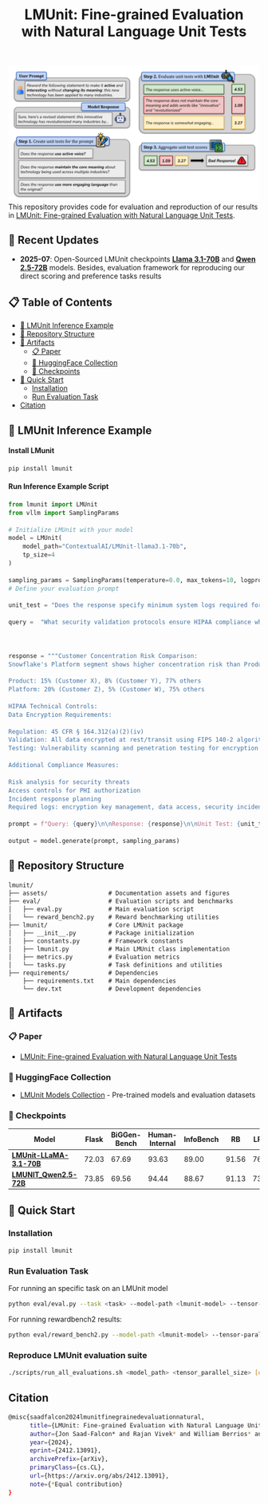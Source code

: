 <div align="center">
  <h1>LMUnit: Fine-grained Evaluation with Natural Language Unit Tests
</h1>
 </p>
</div>
<br>

![LMUnit Workflow](https://github.com/ContextualAI/LMUnit/blob/main/assets/figure1.png)
This repository provides code for evaluation and reproduction of our results in [LMUnit: Fine-grained Evaluation with Natural Language Unit Tests](https://arxiv.org/abs/2412.13091).


## 🚀 Recent Updates

- **2025-07**: Open-Sourced LMUnit checkpoints [**Llama 3.1-70B**](https://huggingface.co/ContextualAI/LMUnit-llama3.1-70b) and [**Qwen 2.5-72B**](https://huggingface.co/ContextualAI/LMUnit-qwen2.5-72b) models. Besides, evaluation framework for reproducing our direct scoring and preference tasks results

## 📋 Table of Contents

- [🔧 LMUnit Inference Example](#-lmunit-inference-example)
- [📁 Repository Structure](#-repository-structure)
- [📄 Artifacts](#-artifacts)
  - [📋 Paper](#-paper)
  - [🤗 HuggingFace Collection](#-huggingface-collection)
  - [💾 Checkpoints](#-checkpoints)
- [🚀 Quick Start](#-quick-start)
  - [Installation](#installation)
  - [Run Evaluation Task](#run-evaluation-task)
- [Citation](#citation)

## 🔧 LMUnit Inference Example

#### Install LMunit
```bash
pip install lmunit
```

#### Run Inference Example Script

```python
from lmunit import LMUnit
from vllm import SamplingParams

# Initialize LMUnit with your model
model = LMUnit(
    model_path="ContextualAI/LMUnit-llama3.1-70b", 
    tp_size=4
)

sampling_params = SamplingParams(temperature=0.0, max_tokens=10, logprobs=20)
# Define your evaluation prompt

unit_test = "Does the response specify minimum system logs required for compliance?"

query =  "What security validation protocols ensure HIPAA compliance when connecting research databases to clinical systems?"



response = """Customer Concentration Risk Comparison:
Snowflake's Platform segment shows higher concentration risk than Product segment:

Product: 15% (Customer X), 8% (Customer Y), 77% others
Platform: 20% (Customer Z), 5% (Customer W), 75% others

HIPAA Technical Controls:
Data Encryption Requirements:

Regulation: 45 CFR § 164.312(a)(2)(iv)
Validation: All data encrypted at rest/transit using FIPS 140-2 algorithms
Testing: Vulnerability scanning and penetration testing for encryption weaknesses

Additional Compliance Measures:

Risk analysis for security threats
Access controls for PHI authorization
Incident response planning
Required logs: encryption key management, data access, security incidents"""

prompt = f"Query: {query}\n\nResponse: {response}\n\nUnit Test: {unit_test}"

output = model.generate(prompt, sampling_params)
```


## 📁 Repository Structure

```
lmunit/
├── assets/                 # Documentation assets and figures
├── eval/                   # Evaluation scripts and benchmarks
│   ├── eval.py             # Main evaluation script
│   └── reward_bench2.py    # Reward benchmarking utilities
├── lmunit/                 # Core LMUnit package
│   ├── __init__.py         # Package initialization
│   ├── constants.py        # Framework constants
│   ├── lmunit.py           # Main LMUnit class implementation
│   ├── metrics.py          # Evaluation metrics
│   └── tasks.py            # Task definitions and utilities
├── requirements/           # Dependencies
    ├── requirements.txt    # Main dependencies  
    └── dev.txt             # Development dependencies
```

## 📄 Artifacts

### 📋 Paper
- [LMUnit: Fine-grained Evaluation with Natural Language Unit Tests](https://arxiv.org/abs/2412.13091)

### 🤗 HuggingFace Collection
- [LMUnit Models Collection](https://huggingface.co/collections/ContextualAI/lmunit-6879d97293090553a9300abe) - Pre-trained models and evaluation datasets

### 💾 Checkpoints


| Model | Flask | BiGGen-Bench | Human-Internal | InfoBench | RB | LFQA | RB2 |
|-------|-------|--------------|----------------|-----------|-------------|------|--------------|
| [**LMUnit-LLaMA-3.1-70B**](https://huggingface.co/ContextualAI/LMUnit-llama3.1-70b) | 72.03 | 67.69 | 93.63 | 89.00 | 91.56 | 76.15 | 80.5 |
| [**LMUNIT_Qwen2.5-72B**](https://huggingface.co/ContextualAI/LMUnit-qwen2.5-72b) | 73.85 | 69.56 | 94.44 | 88.67 | 91.13 | 73.85 | 82.1 |


## 🚀 Quick Start

###  **Installation**

```bash
pip install lmunit
```

### **Run Evaluation Task**

For running an specific task on an LMUnit model
```bash
python eval/eval.py --task <task> --model-path <lmunit-model> --tensor-parallel-size <tp-size>
```

For running rewardbench2 results:
```bash
python eval/reward_bench2.py --model-path <lmunit-model> --tensor-parallel-size <tp-size>
```

### **Reproduce LMUnit evaluation suite**
```bash
./scripts/run_all_evaluations.sh <model_path> <tensor_parallel_size> [output_dir]
```

## Citation

```bash
@misc{saadfalcon2024lmunitfinegrainedevaluationnatural,
      title={LMUnit: Fine-grained Evaluation with Natural Language Unit Tests}, 
      author={Jon Saad-Falcon* and Rajan Vivek* and William Berrios* and Nandita Shankar Naik and Matija Franklin and Bertie Vidgen and Amanpreet Singh and Douwe Kiela and Shikib Mehri},
      year={2024},
      eprint={2412.13091},
      archivePrefix={arXiv},
      primaryClass={cs.CL},
      url={https://arxiv.org/abs/2412.13091},
      note={*Equal contribution}
}
```